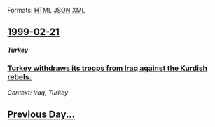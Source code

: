 
Formats: [HTML](1999/02/21/index.html)  [JSON](1999/02/21/index.json)  [XML](1999/02/21/index.xml)  

## [1999-02-21](/news/1999/02/21/index.md)

##### Turkey
### [ Turkey withdraws its troops from Iraq against the Kurdish rebels. ](/news/1999/02/21/turkey-withdraws-its-troops-from-iraq-against-the-kurdish-rebels.md)
_Context: Iraq, Turkey_

## [Previous Day...](/news/1999/02/20/index.md)

